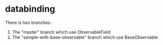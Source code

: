 # databinding
There is two branches :
1. The "master" branch which use ObservableField
2. The "sample-with-base-observable" branch which use BaseObservable
